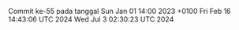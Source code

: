 Commit ke-55 pada tanggal Sun Jan 01 14:00 2023 +0100
Fri Feb 16 14:43:06 UTC 2024
Wed Jul  3 02:30:23 UTC 2024

